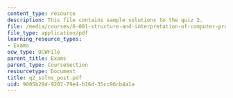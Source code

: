 ```yaml
---
content_type: resource
description: This file contains sample solutions to the quiz 2.
file: /media/courses/6-001-structure-and-interpretation-of-computer-programs-spring-2005/9005b28d920779e4b16d35cc96cb4a1a_q2_solns_post.pdf
file_type: application/pdf
learning_resource_types:
- Exams
ocw_type: OCWFile
parent_title: Exams
parent_type: CourseSection
resourcetype: Document
title: q2_solns_post.pdf
uid: 9005b28d-9207-79e4-b16d-35cc96cb4a1a
---
```

